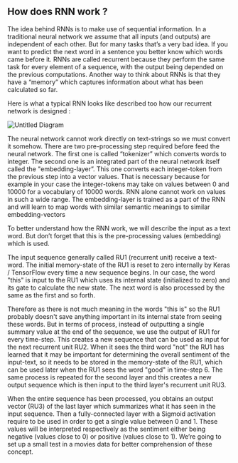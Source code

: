 ## How does RNN work ? 

The idea behind RNNs is to make use of sequential information. In a traditional neural network we assume that all inputs (and outputs) are independent of each other. But for many tasks that’s a very bad idea. If you want to predict the next word in a sentence you better know which words came before it. RNNs are called recurrent because they perform the same task for every element of a sequence, with the output being depended on the previous computations. Another way to think about RNNs is that they have a “memory” which captures information about what has been calculated so far. 

Here is what a typical RNN looks like described too how our recurrent network is designed :

![Untitled Diagram](https://user-images.githubusercontent.com/51121757/83359559-d9915100-a372-11ea-8656-b5f063d66c43.png)


The neural network cannot work directly on text-strings so we must convert it somehow. There are two pre-processing step required before feed the neural network. The first one is called “tokenizer” which converts words to integer. The second one is an integrated part of the neural network itself called the "embedding-layer”. This one converts each integer-token from the previous step into a vector values. 
That is necessary because for example in your case the integer-tokens may take on values between 0 and 10000 for a vocabulary of 10000 words. RNN alone cannot work on values in such a wide range. The embedding-layer is trained as a part of the RNN and will learn to map words with similar semantic meanings to similar embedding-vectors

To better understand how the RNN work, we will describe the input as a text word. But don’t forget that this is the pre-processing values (embedding) which is used.

The input sequence generally called RU1 (recurrent unit) receive a text-word. The initial memory-state of the RU1 is reset to zero internally by Keras / TensorFlow every time a new sequence begins. In our case, the word "this" is input to the RU1 which uses its internal state (initialized to zero) and its gate to calculate the new state. The next word is also processed by the same as the first and so forth. 

Therefore as there is not much meaning in the words "this is" so the RU1 probably doesn't save anything important in its internal state from seeing these words. But in terms of process, instead of outputting a single summary value at the end of the sequence, we use the output of RU1 for every time-step. This creates a new sequence that can be used as input for the next recurrent unit RU2. 
When it sees the third word "not" the RU1 has learned that it may be important for determining the overall sentiment of the input-text, so it needs to be stored in the memory-state of the RU1, which can be used later when the RU1 sees the word "good" in time-step 6.
The same process is repeated for the second layer and this creates a new output sequence which is then input to the third layer's recurrent unit RU3. 

When the entire sequence has been processed, you obtains an output vector (RU3) of the last layer  which summarizes what it has seen in the input sequence. Then a fully-connected layer with a Sigmoid activation require to be used in order to get a single value between 0 and 1. These values will be interpreted respectively as the sentiment either being negative (values close to 0) or positive (values close to 1).
We’re going to set up a small test in a movies data for better comprehension of these concept. 

